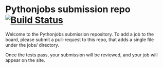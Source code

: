 # Pythonjobs submission repo [![Build Status](https://travis-ci.org/pythonjobs/jobs.svg)](https://travis-ci.org/pythonjobs/jobs)

Welcome to the Pythonjobs submission repository.  To add a job to the board, please submit a pull-request to this repo, that adds a single file under the jobs/ directory.

Once the tests pass, your submission will be reviewed, and your job will appear on the site.
